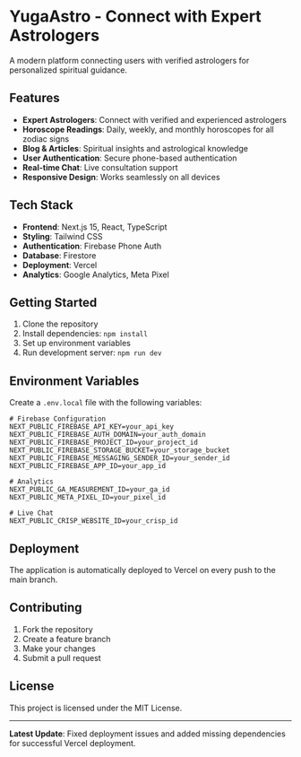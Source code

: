 # YugaAstro - Connect with Expert Astrologers

A modern platform connecting users with verified astrologers for personalized spiritual guidance.

## Features

- **Expert Astrologers**: Connect with verified and experienced astrologers
- **Horoscope Readings**: Daily, weekly, and monthly horoscopes for all zodiac signs
- **Blog & Articles**: Spiritual insights and astrological knowledge
- **User Authentication**: Secure phone-based authentication
- **Real-time Chat**: Live consultation support
- **Responsive Design**: Works seamlessly on all devices

## Tech Stack

- **Frontend**: Next.js 15, React, TypeScript
- **Styling**: Tailwind CSS
- **Authentication**: Firebase Phone Auth
- **Database**: Firestore
- **Deployment**: Vercel
- **Analytics**: Google Analytics, Meta Pixel

## Getting Started

1. Clone the repository
2. Install dependencies: `npm install`
3. Set up environment variables
4. Run development server: `npm run dev`

## Environment Variables

Create a `.env.local` file with the following variables:

```env
# Firebase Configuration
NEXT_PUBLIC_FIREBASE_API_KEY=your_api_key
NEXT_PUBLIC_FIREBASE_AUTH_DOMAIN=your_auth_domain
NEXT_PUBLIC_FIREBASE_PROJECT_ID=your_project_id
NEXT_PUBLIC_FIREBASE_STORAGE_BUCKET=your_storage_bucket
NEXT_PUBLIC_FIREBASE_MESSAGING_SENDER_ID=your_sender_id
NEXT_PUBLIC_FIREBASE_APP_ID=your_app_id

# Analytics
NEXT_PUBLIC_GA_MEASUREMENT_ID=your_ga_id
NEXT_PUBLIC_META_PIXEL_ID=your_pixel_id

# Live Chat
NEXT_PUBLIC_CRISP_WEBSITE_ID=your_crisp_id
```

## Deployment

The application is automatically deployed to Vercel on every push to the main branch.

## Contributing

1. Fork the repository
2. Create a feature branch
3. Make your changes
4. Submit a pull request

## License

This project is licensed under the MIT License.

---

**Latest Update**: Fixed deployment issues and added missing dependencies for successful Vercel deployment.
